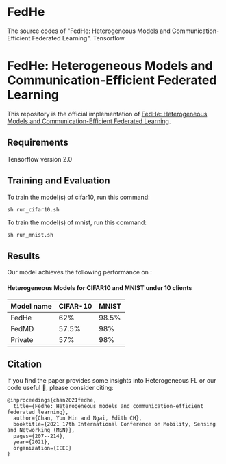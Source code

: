 # FedHe


The source codes of "FedHe: Heterogeneous Models and Communication-Efficient Federated Learning".
Tensorflow


# FedHe: Heterogeneous Models and Communication-Efficient Federated Learning

This repository is the official implementation of [FedHe: Heterogeneous Models and Communication-Efficient Federated Learning](https://arxiv.org/abs/2110.09910). 

## Requirements

Tensorflow version 2.0

## Training and Evaluation

To train the model(s) of cifar10, run this command:

```train
sh run_cifar10.sh
```

To train the model(s) of mnist, run this command:

```train
sh run_mnist.sh
```

## Results

Our model achieves the following performance on :

#### Heterogeneous Models for CIFAR10 and MNIST under 10 clients

| Model name         | CIFAR-10  | MNIST |
| ------------------ |---------------- | -------------- |
| FedHe   |     62%         |      98.5%       |
| FedMD   |   57.5%         |       98%        |
| Private |    57%          |       98%        |


## Citation

If you find the paper provides some insights into Heterogeneous FL or our code useful 🤗, please consider citing:

```
@inproceedings{chan2021fedhe,
  title={Fedhe: Heterogeneous models and communication-efficient federated learning},
  author={Chan, Yun Hin and Ngai, Edith CH},
  booktitle={2021 17th International Conference on Mobility, Sensing and Networking (MSN)},
  pages={207--214},
  year={2021},
  organization={IEEE}
}
```
